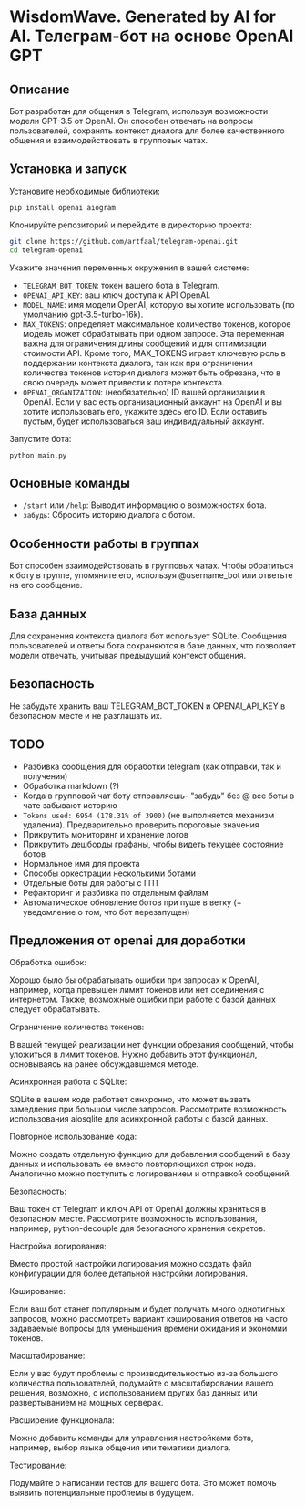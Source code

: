 # WisdomWave. Generated by AI for AI. Телеграм-бот на основе OpenAI GPT

## Описание

Бот разработан для общения в Telegram, используя возможности модели GPT-3.5 от OpenAI. Он способен отвечать на вопросы пользователей, сохранять контекст диалога для более качественного общения и взаимодействовать в групповых чатах.

## Установка и запуск

Установите необходимые библиотеки:

`pip install openai aiogram`

Клонируйте репозиторий и перейдите в директорию проекта:

```bash
git clone https://github.com/artfaal/telegram-openai.git
cd telegram-openai
```

Укажите значения переменных окружения в вашей системе:

- `TELEGRAM_BOT_TOKEN`: токен вашего бота в Telegram.
- `OPENAI_API_KEY`: ваш ключ доступа к API OpenAI.
- `MODEL_NAME`: имя модели OpenAI, которую вы хотите использовать (по умолчанию gpt-3.5-turbo-16k).
- `MAX_TOKENS`: определяет максимальное количество токенов, которое модель может обрабатывать при одном запросе. Эта переменная важна для ограничения длины сообщений и для оптимизации стоимости API. Кроме того, MAX_TOKENS играет ключевую роль в поддержании контекста диалога, так как при ограничении количества токенов история диалога может быть обрезана, что в свою очередь может привести к потере контекста.
- `OPENAI_ORGANIZATION`: (необязательно) ID вашей организации в OpenAI. Если у вас есть организационный аккаунт на OpenAI и вы хотите использовать его, укажите здесь его ID. Если оставить пустым, будет использоваться ваш индивидуальный аккаунт.

Запустите бота:

`python main.py`

## Основные команды

- `/start` или `/help`: Выводит информацию о возможностях бота.
- `забудь`: Сбросить историю диалога с ботом.

## Особенности работы в группах

Бот способен взаимодействовать в групповых чатах. Чтобы обратиться к боту в группе, упомяните его, используя @username_bot или ответьте на его сообщение.

## База данных

Для сохранения контекста диалога бот использует SQLite. Сообщения пользователей и ответы бота сохраняются в базе данных, что позволяет модели отвечать, учитывая предыдущий контекст общения.

## Безопасность

Не забудьте хранить ваш TELEGRAM_BOT_TOKEN и OPENAI_API_KEY в безопасном месте и не разглашать их.

## TODO

- Разбивка сообщения для обработки telegram (как отправки, так и получения)
- Обработка markdown (?)
- Когда в групповой чат боту отправляешь- "забудь" без @ все боты в чате забывают историю
- `Tokens used: 6954 (178.31% of 3900)` (не выполняется механизм удаления). Предварительно проверить пороговые значения
- Прикрутить мониторинг и хранение логов
- Прикрутить дешборды графаны, чтобы видеть текущее состояние ботов
- Нормальное имя для проекта
- Способы оркестрации несколькими ботами
- Отдельные боты для работы с ГПТ
- Рефакторинг и разбивка по отдельным файлам
- Автоматическое обновление ботов при пуше в ветку (+ уведомление о том, что бот перезапущен)

## Предложения от openai для доработки

Обработка ошибок:

Хорошо было бы обрабатывать ошибки при запросах к OpenAI, например, когда превышен лимит токенов или нет соединения с интернетом.
Также, возможные ошибки при работе с базой данных следует обрабатывать.

Ограничение количества токенов:

В вашей текущей реализации нет функции обрезания сообщений, чтобы уложиться в лимит токенов. Нужно добавить этот функционал, основываясь на ранее обсуждавшемся методе.

Асинхронная работа с SQLite:

SQLite в вашем коде работает синхронно, что может вызвать замедления при большом числе запросов. Рассмотрите возможность использования aiosqlite для асинхронной работы с базой данных.

Повторное использование кода:

Можно создать отдельную функцию для добавления сообщений в базу данных и использовать ее вместо повторяющихся строк кода.
Аналогично можно поступить с логированием и отправкой сообщений.

Безопасность:

Ваш токен от Telegram и ключ API от OpenAI должны храниться в безопасном месте. Рассмотрите возможность использования, например, python-decouple для безопасного хранения секретов.

Настройка логирования:

Вместо простой настройки логирования можно создать файл конфигурации для более детальной настройки логирования.

Кэширование:

Если ваш бот станет популярным и будет получать много однотипных запросов, можно рассмотреть вариант кэширования ответов на часто задаваемые вопросы для уменьшения времени ожидания и экономии токенов.

Масштабирование:

Если у вас будут проблемы с производительностью из-за большого количества пользователей, подумайте о масштабировании вашего решения, возможно, с использованием других баз данных или развертыванием на мощных серверах.

Расширение функционала:

Можно добавить команды для управления настройками бота, например, выбор языка общения или тематики диалога.

Тестирование:

Подумайте о написании тестов для вашего бота. Это может помочь выявить потенциальные проблемы в будущем.
